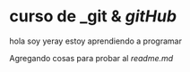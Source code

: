 # curso de _git & _gitHub_

hola soy yeray estoy aprendiendo a programar 

Agregando cosas para probar al _readme.md_
